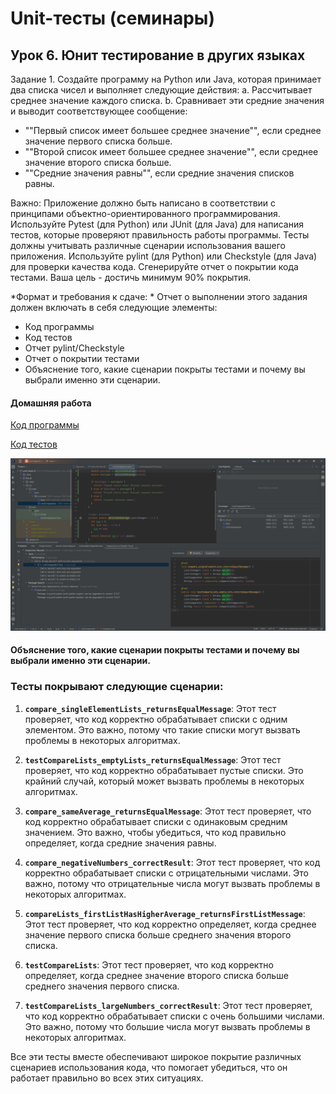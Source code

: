 # Unit-тесты (семинары)
## Урок 6. Юнит тестирование в других языках

Задание 1. Создайте программу на Python или Java, которая принимает два списка чисел и выполняет следующие действия:
a. Рассчитывает среднее значение каждого списка.
b. Сравнивает эти средние значения и выводит соответствующее сообщение:
- ""Первый список имеет большее среднее значение"", если среднее значение первого списка больше.
- ""Второй список имеет большее среднее значение"", если среднее значение второго списка больше.
- ""Средние значения равны"", если средние значения списков равны.

Важно:
Приложение должно быть написано в соответствии с принципами объектно-ориентированного программирования.
Используйте Pytest (для Python) или JUnit (для Java) для написания тестов, которые проверяют правильность работы программы. Тесты должны учитывать различные сценарии использования вашего приложения.
Используйте pylint (для Python) или Checkstyle (для Java) для проверки качества кода.
Сгенерируйте отчет о покрытии кода тестами. Ваша цель - достичь минимум 90% покрытия.

*Формат и требования к сдаче: *
Отчет о выполнении этого задания должен включать в себя следующие элементы:
- Код программы
- Код тестов
- Отчет pylint/Checkstyle
- Отчет о покрытии тестами
- Объяснение того, какие сценарии покрыты тестами и почему вы выбрали именно эти сценарии.

#### Домашняя работа

[Код программы](https://github.com/ShumAhd/Unit---6/tree/main/hw_6/src/main/java/ro/shum)

[Код тестов](https://github.com/ShumAhd/Unit---6/tree/main/hw_6/src/main/java/ro/shum)

![Отчёты Checkstyle и покрытие тестов на скрине](https://github.com/ShumAhd/Unit---6/blob/main/img/2024-01-19_160909.jpg)

#### Объяснение того, какие сценарии покрыты тестами и почему вы выбрали именно эти сценарии.

### Тесты покрывают следующие сценарии:

1.  **`compare_singleElementLists_returnsEqualMessage`**: Этот тест проверяет, что код корректно обрабатывает списки с одним элементом. Это важно, потому что такие списки могут вызвать проблемы в некоторых алгоритмах.

2.  **`testCompareLists_emptyLists_returnsEqualMessage`**: Этот тест проверяет, что код корректно обрабатывает пустые списки. Это крайний случай, который может вызвать проблемы в некоторых алгоритмах.

3.  **`compare_sameAverage_returnsEqualMessage`**: Этот тест проверяет, что код корректно обрабатывает списки с одинаковым средним значением. Это важно, чтобы убедиться, что код правильно определяет, когда средние значения равны.

4.  **`compare_negativeNumbers_correctResult`**: Этот тест проверяет, что код корректно обрабатывает списки с отрицательными числами. Это важно, потому что отрицательные числа могут вызвать проблемы в некоторых алгоритмах.

5.  **`compareLists_firstListHasHigherAverage_returnsFirstListMessage`**: Этот тест проверяет, что код корректно определяет, когда среднее значение первого списка больше среднего значения второго списка.

6.  **`testCompareLists`**: Этот тест проверяет, что код корректно определяет, когда среднее значение второго списка больше среднего значения первого списка.

7.  **`testCompareLists_largeNumbers_correctResult`**: Этот тест проверяет, что код корректно обрабатывает списки с очень большими числами. Это важно, потому что большие числа могут вызвать проблемы в некоторых алгоритмах.

Все эти тесты вместе обеспечивают широкое покрытие различных сценариев использования кода, что помогает убедиться, что он работает правильно во всех этих ситуациях.

